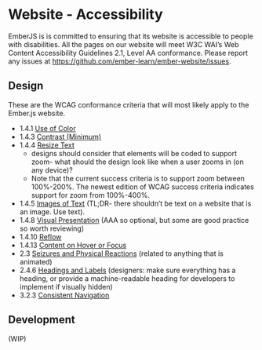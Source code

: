 # Website - Accessibility

EmberJS is is committed to ensuring that its website is accessible to people with disabilities. All the pages on our website will meet W3C WAI’s Web Content Accessibility Guidelines 2.1, Level AA conformance. Please report any issues at https://github.com/ember-learn/ember-website/issues.

## Design

These are the WCAG conformance criteria that will most likely apply to the Ember.js website.

<!--alex ignore Color-->
- 1.4.1 [Use of Color](https://www.w3.org/WAI/WCAG21/quickref/?showtechniques=141#distinguishable)
- 1.4.3 [Contrast (Minimum)](https://www.w3.org/WAI/WCAG21/quickref/?showtechniques=141#contrast-minimum)
- 1.4.4 [Resize Text](https://www.w3.org/WAI/WCAG21/quickref/?showtechniques=141%2C143%2C144#resize-text)
  - designs should consider that elements will be coded to support zoom- what should the design look like when a user zooms in (on any device)?
  - Note that the current success criteria is to support zoom between 100%-200%. The newest edition of WCAG success criteria indicates support for zoom from 100%-400%.
- 1.4.5 [Images of Text](https://www.w3.org/WAI/WCAG21/quickref/?showtechniques=141%2C143%2C144%2C145#images-of-text) (TL;DR- there shouldn’t be text on a website that is an image. Use text).
- 1.4.8 [Visual Presentation](https://www.w3.org/WAI/WCAG21/quickref/?showtechniques=141%2C143%2C144%2C145%2C146#visual-presentation) (AAA so optional, but some are good practice so worth reviewing)
- 1.4.10 [Reflow](https://www.w3.org/WAI/WCAG21/quickref/?showtechniques=141%2C143%2C144%2C145%2C146#reflow)
- 1.4.13 [Content on Hover or Focus](https://www.w3.org/WAI/WCAG21/quickref/?showtechniques=141%2C143%2C144%2C145%2C146%2C148%2C23%2C246%2C2410%2C323#content-on-hover-or-focus)
- 2.3 [Seizures and Physical Reactions]() (related to anything that is animated)
- 2.4.6 [Headings and Labels](https://www.w3.org/WAI/WCAG21/quickref/?showtechniques=141%2C143%2C144%2C145%2C146%2C148%2C23#seizures-and-physical-reactions) (designers: make sure everything has a heading, or provide a machine-readable heading for developers to implement if visually hidden)
- 3.2.3 [Consistent Navigation](https://www.w3.org/WAI/WCAG21/quickref/?showtechniques=141%2C143%2C144%2C145%2C146%2C148%2C23%2C246#consistent-navigation)

## Development

(WIP)
